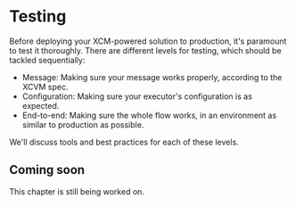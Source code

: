 # Testing

Before deploying your XCM-powered solution to production, it's paramount to test it thoroughly.
There are different levels for testing, which should be tackled sequentially:
- Message: Making sure your message works properly, according to the XCVM spec.
- Configuration: Making sure your executor's configuration is as expected.
- End-to-end: Making sure the whole flow works, in an environment as similar to production as possible.

We'll discuss tools and best practices for each of these levels.

## Coming soon

This chapter is still being worked on.
